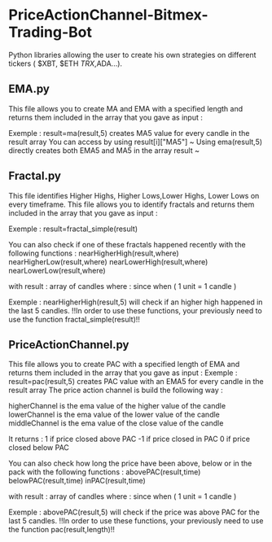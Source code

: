 # PriceActionChannel-Bitmex-Trading-Bot
Python libraries allowing the user to create his own strategies on different tickers ( $XBT, $ETH $TRX,$ADA...).

## EMA.py
This file allows you to create MA and EMA with a specified length and returns them included in the array that you gave as input : 

Exemple : result=ma(result,5) creates MA5 value for every candle in the result array
You can access by using 
result[i]["MA5"]
~ Using ema(result,5) directly creates both EMA5 and MA5 in the array result ~

## Fractal.py
This file identifies Higher Highs, Higher Lows,Lower Highs, Lower Lows on every timeframe.
This file allows you to identify fractals and returns them included in the array that you gave as input : 

Exemple : result=fractal_simple(result)

You can also check if one of these fractals happened recently with the following functions :
nearHigherHigh(result,where)
nearHigherLow(result,where)
nearLowerHigh(result,where)
nearLowerLow(result,where)

with result : array of candles
where : since when ( 1 unit = 1 candle ) 

Exemple : nearHigherHigh(result,5) will check if an higher high happened in the last 5 candles.
!!In order to use these functions, your previously need to use the function fractal_simple(result)!!
## PriceActionChannel.py
This file allows you to create PAC with a specified length of EMA and returns them included in the array that you gave as input : 
Exemple : result=pac(result,5) creates PAC value with an EMA5 for every candle in the result array
The price action channel is build the following way : 

higherChannel is the ema value of the higher value of the candle
lowerChannel is the ema value of the lower value of the candle
middleChannel is the ema value of the close value of the candle

It returns : 1 if price closed above PAC
             -1 if price closed in PAC
             0 if price closed below PAC
           
You can also check how long the price have been above, below or in the pack with the following functions : 
abovePAC(result,time)
belowPAC(result,time)
inPAC(result,time)

with result : array of candles
where : since when ( 1 unit = 1 candle )

Exemple : abovePAC(result,5) will check if the price was above PAC for the last 5 candles.
!!In order to use these functions, your previously need to use the function pac(result,length)!!
